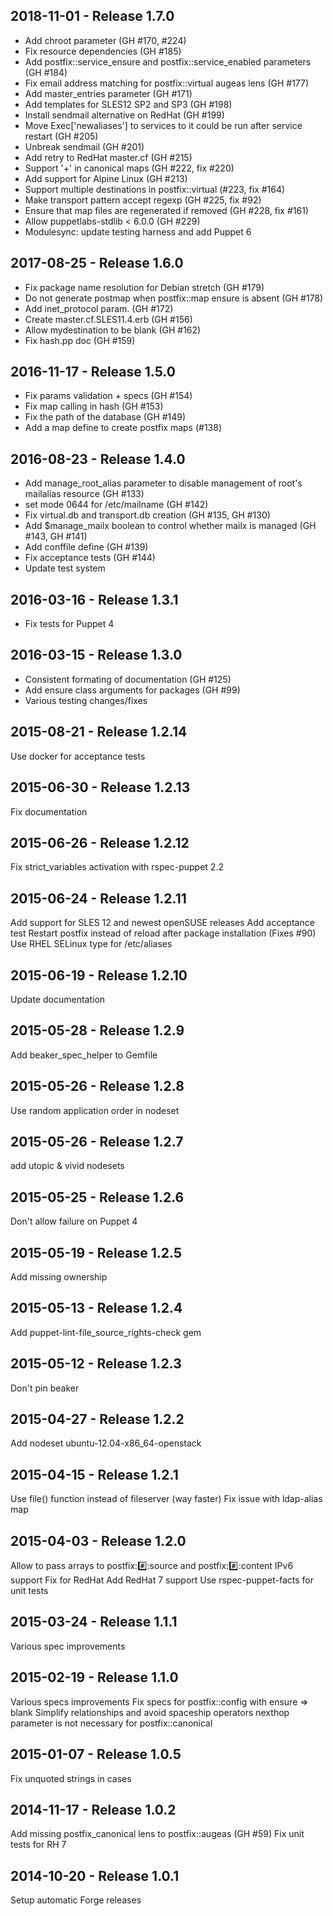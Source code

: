 ## 2018-11-01 - Release 1.7.0

- Add chroot parameter (GH #170, #224)
- Fix resource dependencies (GH #185)
- Add postfix::service_ensure and postfix::service_enabled parameters (GH #184)
- Fix email address matching for postfix::virtual augeas lens (GH #177)
- Add master_entries parameter (GH #171)
- Add templates for SLES12 SP2 and SP3 (GH #198)
- Install sendmail alternative on RedHat (GH #199)
- Move Exec['newaliases'] to services to it could be run after service restart (GH #205)
- Unbreak sendmail (GH #201)
- Add retry to RedHat master.cf (GH #215)
- Support '+' in canonical maps (GH #222, fix #220)
- Add support for Alpine Linux (GH #213)
- Support multiple destinations in postfix::virtual (#223, fix #164)
- Make transport pattern accept regexp (GH #225, fix #92)
- Ensure that map files are regenerated if removed (GH #228, fix #161)
- Allow puppetlabs-stdlib < 6.0.0 (GH #229)
- Modulesync: update testing harness and add Puppet 6

## 2017-08-25 - Release 1.6.0

- Fix package name resolution for Debian stretch (GH #179)
- Do not generate postmap when postfix::map ensure is absent (GH #178)
- Add inet_protocol param. (GH #172)
- Create master.cf.SLES11.4.erb (GH #156)
- Allow mydestination to be blank (GH #162)
- Fix hash.pp doc (GH #159)

## 2016-11-17 - Release 1.5.0

- Fix params validation + specs (GH #154)
- Fix map calling in hash (GH #153)
- Fix the path of the database (GH #149)
- Add a map define to create postfix maps (#138)

## 2016-08-23 - Release 1.4.0

- Add manage_root_alias parameter to disable
  management of root's mailalias resource (GH #133)
- set mode 0644 for /etc/mailname (GH #142)
- Fix virtual.db and transport.db creation (GH #135, GH #130)
- Add $manage_mailx boolean to control
  whether mailx is managed (GH #143, GH #141)
- Add conffile define (GH #139)
- Fix acceptance tests (GH #144)
- Update test system

## 2016-03-16 - Release 1.3.1

- Fix tests for Puppet 4

## 2016-03-15 - Release 1.3.0

- Consistent formating of documentation (GH #125)
- Add ensure class arguments for packages (GH #99)
- Various testing changes/fixes

## 2015-08-21 - Release 1.2.14

Use docker for acceptance tests

## 2015-06-30 - Release 1.2.13

Fix documentation

## 2015-06-26 - Release 1.2.12

Fix strict_variables activation with rspec-puppet 2.2

## 2015-06-24 - Release 1.2.11

Add support for SLES 12 and newest openSUSE releases
Add acceptance test
Restart postfix instead of reload after package installation (Fixes #90)
Use RHEL SELinux type for /etc/aliases

## 2015-06-19 - Release 1.2.10

Update documentation

## 2015-05-28 - Release 1.2.9

Add beaker_spec_helper to Gemfile

## 2015-05-26 - Release 1.2.8

Use random application order in nodeset

## 2015-05-26 - Release 1.2.7

add utopic & vivid nodesets

## 2015-05-25 - Release 1.2.6

Don't allow failure on Puppet 4

## 2015-05-19 - Release 1.2.5

Add missing ownership

## 2015-05-13 - Release 1.2.4

Add puppet-lint-file_source_rights-check gem

## 2015-05-12 - Release 1.2.3

Don't pin beaker

## 2015-04-27 - Release 1.2.2

Add nodeset ubuntu-12.04-x86_64-openstack

## 2015-04-15 - Release 1.2.1

Use file() function instead of fileserver (way faster)
Fix issue with ldap-alias map

## 2015-04-03 - Release 1.2.0

Allow to pass arrays to postfix::hash::source and postfix::hash::content
IPv6 support
Fix for RedHat
Add RedHat 7 support
Use rspec-puppet-facts for unit tests

## 2015-03-24 - Release 1.1.1

Various spec improvements

## 2015-02-19 - Release 1.1.0

Various specs improvements
Fix specs for postfix::config with ensure => blank 
Simplify relationships and avoid spaceship operators
nexthop parameter is not necessary for postfix::canonical

## 2015-01-07 - Release 1.0.5

Fix unquoted strings in cases

## 2014-11-17 - Release 1.0.2

Add missing postfix_canonical lens to postfix::augeas (GH #59)
Fix unit tests for RH 7

## 2014-10-20 - Release 1.0.1

Setup automatic Forge releases
